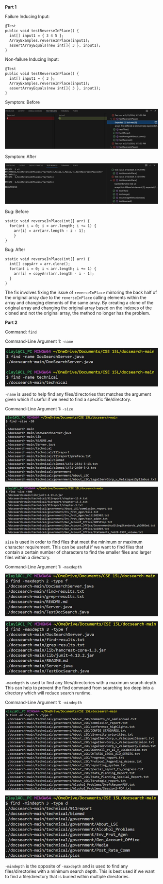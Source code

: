 **Part 1**

Failure Inducing Input:
```
@Test 
public void testReverseInPlace() {
  int[] input1 = { 3 4 5 };
  ArrayExamples.reverseInPlace(input1);
  assertArrayEquals(new int[]{ 3 }, input1);
}
```

Non-failure Inducing Input:
```
@Test 
public void testReverseInPlace() {
  int[] input1 = { 3 };
  ArrayExamples.reverseInPlace(input1);
  assertArrayEquals(new int[]{ 3 }, input1);
}
```

Symptom: Before

![Image](lab3/lab3p1.jpg)

Symptom: After

![Image](lab3/lab3p2.jpg)

Bug: Before
```
static void reverseInPlace(int[] arr) {
  for(int i = 0; i < arr.length; i += 1) {
    arr[i] = arr[arr.length - i - 1];
    }
}
```

Bug: After
```
static void reverseInPlace(int[] arr) {
  int[] copyArr = arr.clone();
  for(int i = 0; i < arr.length; i += 1) {
    arr[i] = copyArr[arr.length - i - 1];
  }
}
```

The fix involves fixing the issue of `reverseInPlace` mirroring the back half of the original array due to the `reverseInPlace` calling elements within the array and changing elements of the same array. By creating a clone of the original array and changing the original array based on the indexes of the cloned and not the original array, the method no longer has the problem.

**Part 2**

Command: `find`

Command-Line Argument 1: `-name`

![Image](lab3p3.jpg)

`-name` is used to help find any files/directories that matches the argument given which if useful if we need to find a specific file/directory.

Command-Line Argument 1: `-size`

![Image](lab3p4.jpg)

![Image](lab3p5.jpg)

`size` is used in order to find files that meet the minimum or maximum character requirement. This can be useful if we want to find files that contain a certain number of characters to find the smaller files and larger files within a directory.

Command-Line Argument 1: `-maxdepth`

![Image](lab3p6.jpg)

![Image](lab3p7.jpg)

`-maxdepth` is used to find any files/directories with a maximum search depth. This can help to prevent the find command from searching too deep into a directory which will reduce search runtime.

Command-Line Argument 1: `-mindepth`

![Image](lab3p8.jpg)

![Image](lab3p9.jpg)

`-mindepth` is the opposite of `-maxdepth` and is used to find any files/directories with a minimum search depth. This is best used if we want to find a file/directory that is buried within multiple directories.

